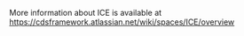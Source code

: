 More information about ICE is available at https://cdsframework.atlassian.net/wiki/spaces/ICE/overview
